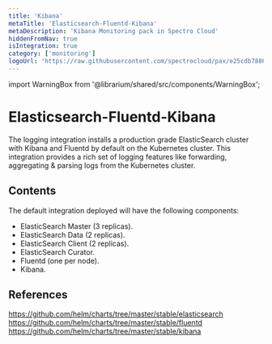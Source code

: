 ```yaml
---
title: 'Kibana'
metaTitle: 'Elasticsearch-Fluentd-Kibana'
metaDescription: 'Kibana Monitoring pack in Spectro Cloud'
hiddenFromNav: true
isIntegration: true
category: ['monitoring']
logoUrl: 'https://raw.githubusercontent.com/spectrocloud/pax/e25cdb78865b7ce427a222ef6c313a86c8b0493f/stable/loggging_and_monitoring/elastic-fluentd-kibana-6.7.0/logo.png?token=APOFE6QWHNBO52IA4JJEXV267GFBM'
---
```


import WarningBox from '@librarium/shared/src/components/WarningBox';

# Elasticsearch-Fluentd-Kibana

The logging integration installs a production grade ElasticSearch cluster with Kibana and Fluentd by default on the Kubernetes cluster. This integration provides a rich set of logging features like forwarding,  aggregating & parsing logs from the Kubernetes cluster.

## Contents

The default integration deployed will have the following components:
* ElasticSearch Master (3 replicas).
* ElasticSearch Data (2 replicas).
* ElasticSearch Client (2 replicas).
* ElasticSearch Curator.
* Fluentd (one per node).
* Kibana.

## References

https://github.com/helm/charts/tree/master/stable/elasticsearch
https://github.com/helm/charts/tree/master/stable/fluentd 
https://github.com/helm/charts/tree/master/stable/kibana
